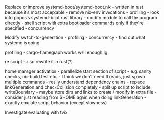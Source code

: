 Replace or improve systemd-boot/systemd-boot.nix
    - written in rust because it's most acceptable
    - remove nix-env invocations
    - profiling
    - look into popos's systemd-boot rust library
    - modify module to call the program directly
        - shell script with extra bootloader commands only if they're specified
    - concurrency

Modify switch-to-generation
    - profiling
    - concurrency
    - find out what systemd is doing

profiling
    - cargo-flamegraph works well enough ig

re script
    - also rewrite it in rust(?)

home manager activation
    - parallelize start section of script
        - e.g. sanity checks, nix-build test etc.
        - I think we don't need threads, just spawn multiple commands
        - really understand dependency chains
    - replace linkGeneration and checkCollision completely
        - split up script to include writeBoundary
        - maybe store dirs and links to create / modify in extra file
        - consider just reading from $HOME again when doing linkGeneration
        - exactly emulate script behavior (except slowness)


Investigate evaluating with tvix
